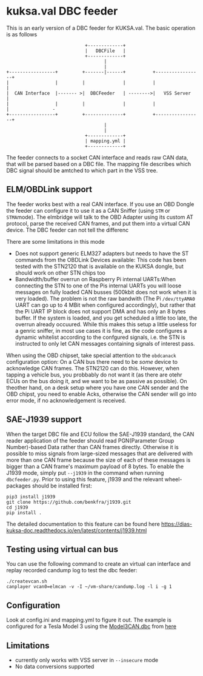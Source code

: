 # kuksa.val DBC feeder 

This is an early version of a DBC feeder for KUKSA.val. The basic operation is as follows

``` 
                             +-------------+                                              
                             |   DBCFile   |                                              
                             +-------------+                                              
                                    |                                                     
                                    |                                                     
+-----------------+         +-------|------+          +-----------------+                 
|                 |         |              |          |                 |                 
|  CAN Interface  |------- >|  DBCFeeder   | -------->|   VSS Server    |                 
|                 |         |              |          |                 |                -
+-----------------+         +--------------+          +-----------------+                 
                                    |                                                     
                                    |                                                     
                             +-------------+                                              
                             | mapping.yml |                                              
                             +-------------+                                                                                                                               
```

The feeder connects to a socket CAN interface and reads raw CAN data, that will be parsed based on a DBC file. The mapping file describes which DBC signal should be amtched to which part in the VSS tree.

## ELM/OBDLink support
The feeder works best with a real CAN interface. If you use an OBD Dongle the feeder can configure it to use it as a CAN Sniffer (using  `STM` or `STMA`mode). The elmbridge will talk to the OBD Adapter using its custom AT protocol, parse the received CAN frames, and put them into a virtual CAN device. The DBC feeder can not tell the differenc

There are some limitations in this mode
 * Does not support generic ELM327 adapters but needs to have the ST commands from the OBDLink Devices available: This code has been tested with the STN2120 that is available on the KUKSA dongle, but should work on other STN chips too
 * Bandwidth/buffer overrun on Raspberry Pi internal UARTs:When connecting the STN to one of the Pis internal UARTs you will loose messages on fully loaded CAN busses (500kbit does not work when it is very loaded). The problem is not the raw bandwith (The Pi `/dev/ttyAMA0` UART can go up to 4 MBit when configured accordingly), but rather that the Pi UART IP block does not support DMA and has only an 8 bytes buffer. If the system is loaded, and you get scheduled a little too late, the overrun already occuured. While this makes this setup a little useless for a genric sniffer, in most use cases it is fine, as the code configures a dynamic whitelist according to the confgured signals, i.e. the STN is instructed to only let CAN messages containing signals of interest pass.

When using the OBD chipset, take special attention to the `obdcanack` configuration option: On a CAN bus there need to be _some_ device to acknowledge CAN frames. The STN2120 can do this. However, when tapping a vehicle bus, you probbably do not want it (as there are otehr ECUs on the bus doing it, and we want to be as passive as possible). On theother hand, on a desk setup where you have one CAN sender and the OBD chipst, you need to enable Acks, otherwise the CAN sender will go into error mode, if no acknowledgement is received. 

## SAE-J1939 support
When the target DBC file and ECU follow the SAE-J1939 standard, the CAN reader application of the feeder should read PGN(Parameter Group Number)-based Data rather than CAN frames directly. Otherwise it is possible to miss signals from large-sized messages that are delivered with more than one CAN frame because the size of each of these messages is bigger than a CAN frame's maximum payload of 8 bytes. To enable the J1939 mode, simply put `--j1939` in the command when running `dbcfeeder.py`.
Prior to using this feature, j1939 and the relevant wheel-packages should be installed first:

```
pip3 install j1939
git clone https://github.com/benkfra/j1939.git
cd j1939
pip install .
```

The detailed documentation to this feature can be found here https://dias-kuksa-doc.readthedocs.io/en/latest/contents/j1939.html

## Testing using virtual can bus
You can use the following command to create an virtual can interface and replay recorded candump log to test the dbc feeder:

```
./createvcan.sh
canplayer vcan0=elmcan -v -I ~/vm-share/candump.log -l i -g 1
```

## Configuration
Look at config.ini and mapping.yml to figure it out.
The example is configured for a Tesla Model 3 using the [Model3CAN.dbc](./Model3CAN.dbc) from [here](https://github.com/joshwardell/model3dbc)


## Limitations
 * currently only works with VSS server in `--insecure` mode
 * No data conversions supported
